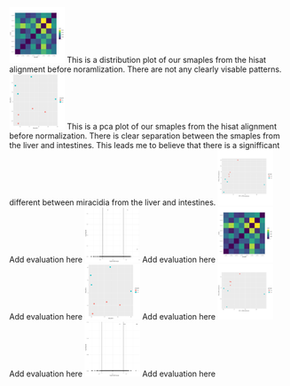 <img src="hisat_dist_plot_before_diffexp.png" alt="hisat distribution plot before normalization" style="height: 100px; width:100px;"/>
This is a distribution plot of our smaples from the hisat alignment before noramlization. There are not any clearly visable patterns.
  

<!-- ![hisat pca plot before normalization](hisat_pca_before_deseq2.png) -->
<img src="hisat_pca_before_deseq2.png" alt="hisat pca plot before normalization" style="height: 100px; width:100px;"/>
This is a pca plot of our smaples from the hisat alignment before normalization. There is clear separation between the smaples from the liver and intestines. This leads me to believe that there is a signifficant different between miracidia from the liver and intestines.
  

<!-- ![hisat pca plot after normalization](hisat_pca_after_deseq2.png) -->
<img src="hisat_pca_after_deseq2.png" alt="hisat pca plot after normalization" style="height: 100px; width:100px;"/>
Add evaluation here
  

<!-- ![hisat volcano plot after normalization](hisat_volcano_plot.png) -->
<img src="hisat_volcano_plot.png" alt="hisat volcano plot after normalization" style="height: 100px; width:100px;"/>
Add evaluation here
  

<!-- ![star distribution plot before normalization](star_dist_plot_before_diffexp.png) -->
<img src="star_dist_plot_before_diffexp.png" alt="star distribution plot before normalization" style="height: 100px; width:100px;"/>
Add evaluation here
  

<!-- ![star pca plot before normalization](star_pca_before_deseq2.png) -->
<img src="star_pca_before_deseq2.png" alt="star pca plot before normalization" style="height: 100px; width:100px;"/>
Add evaluation here
  

<!-- ![star pca plot after normalization](star_pca_after_deseq2.png) -->
<img src="star_pca_after_deseq2.png" alt="star pca plot after normalization" style="height: 100px; width:100px;"/>
Add evaluation here
  

<!-- ![star volcano plot after normalization](star_volcano_plot.png) -->
<img src="star_volcano_plot.png" alt="star volcano plot after normalization" style="height: 100px; width:100px;"/>
Add evaluation here
  
